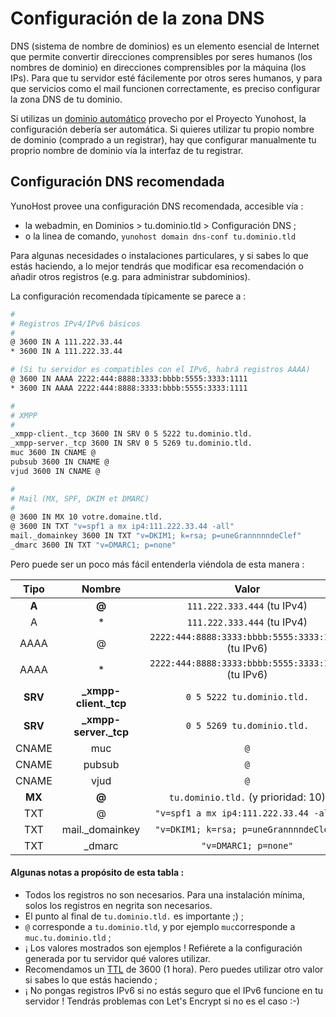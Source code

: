 # Configuración de la zona DNS

DNS (sistema de nombre de dominios) es un elemento esencial de Internet que permite convertir direcciones comprensibles por seres humanos (los nombres de dominio) en direcciones comprensibles por la máquina (los IPs). Para que tu servidor esté fácilemente por otros seres humanos, y para que servicios como el mail funcionen correctamente, es preciso configurar la zona DNS de tu dominio.

Si utilizas un [dominio automático](/dns_nohost_me_es) provecho por el Proyecto Yunohost, la configuración debería ser automática. Si quieres utilizar tu propio nombre de dominio (comprado a un registrar), hay que configurar manualmente tu proprio nombre de dominio vía la interfaz de tu registrar.


## Configuración DNS recomendada

YunoHost provee una configuración DNS recomendada, accesible vía :
- la webadmin, en Dominios > tu.dominio.tld > Configuración DNS ;
- o la linea de comando, `yunohost domain dns-conf tu.dominio.tld`

Para algunas necesidades o instalaciones particulares, y si sabes lo que estás haciendo, a lo mejor tendrás que modificar esa recomendación o añadir otros registros (e.g. para administrar subdominios).

La configuración recomendada típicamente se parece a :

```bash
#
# Registros IPv4/IPv6 básicos 
#
@ 3600 IN A 111.222.33.44
* 3600 IN A 111.222.33.44

# (Si tu servidor es compatibles con el IPv6, habrá registros AAAA)
@ 3600 IN AAAA 2222:444:8888:3333:bbbb:5555:3333:1111
* 3600 IN AAAA 2222:444:8888:3333:bbbb:5555:3333:1111

#
# XMPP
#
_xmpp-client._tcp 3600 IN SRV 0 5 5222 tu.dominio.tld.
_xmpp-server._tcp 3600 IN SRV 0 5 5269 tu.dominio.tld.
muc 3600 IN CNAME @
pubsub 3600 IN CNAME @
vjud 3600 IN CNAME @

#
# Mail (MX, SPF, DKIM et DMARC)
#
@ 3600 IN MX 10 votre.domaine.tld.
@ 3600 IN TXT "v=spf1 a mx ip4:111.222.33.44 -all"
mail._domainkey 3600 IN TXT "v=DKIM1; k=rsa; p=uneGrannnnndeClef"
_dmarc 3600 IN TXT "v=DMARC1; p=none"
```

Pero puede ser un poco más fácil entenderla viéndola de esta manera :


| Tipo    | Nombre                 | Valor                                                 |
| :-----: | :--------------------: | :----------------------------------------------------: |
|  **A**  |   **@**                |  `111.222.333.444` (tu IPv4)                        |
|    A    |   *                    |  `111.222.333.444` (tu IPv4)                        |
|  AAAA   |   @                    |  `2222:444:8888:3333:bbbb:5555:3333:1111` (tu IPv6) |
|  AAAA   |   *                    |  `2222:444:8888:3333:bbbb:5555:3333:1111` (tu IPv6) |
| **SRV** | **_xmpp-client._tcp**  |  `0 5 5222 tu.dominio.tld.`                         |
| **SRV** | **_xmpp-server._tcp**  |  `0 5 5269 tu.dominio.tld.`                         |
|  CNAME  |   muc                  |  `@`                                                   |
|  CNAME  |   pubsub               |  `@`                                                   |
|  CNAME  |   vjud                 |  `@`                                                   |
| **MX**  | **@**                  |  `tu.dominio.tld.`     (y prioridad: 10)            |
|   TXT   |   @                    |  `"v=spf1 a mx ip4:111.222.33.44 -all"`                |
|   TXT   |  mail._domainkey       |  `"v=DKIM1; k=rsa; p=uneGrannnndeClef"`                |
|   TXT   |  _dmarc                |  `"v=DMARC1; p=none"`                                  |

#### Algunas notas a propósito de esta tabla :

- Todos los registros no son necesarios. Para una instalación mínima, solos los registros en negrita son necesarios.
- El punto al final de `tu.dominio.tld.` es importante ;) ;
- `@` corresponde a `tu.dominio.tld`, y por ejemplo `muc`corresponde a `muc.tu.dominio.tld` ;
- ¡ Los valores mostrados son ejemplos ! Refiérete a la configuración generada por tu servidor qué valores utilizar.
- Recomendamos un [TTL](https://en.wikipedia.org/wiki/Time_to_live) de 3600 (1 hora). Pero puedes utilizar otro valor si sabes lo que estás haciendo ;
- ¡ No pongas registros IPv6 si no estás seguro que el IPv6 funcione en tu servidor ! Tendrás problemas con Let's Encrypt si no es el caso :-)

